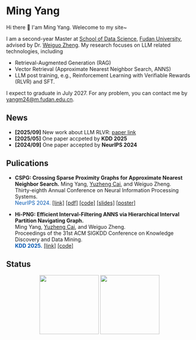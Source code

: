 # Ming Yang

Hi there 👋 I'am Ming Yang. Welecome to my site~

I am a second-year Master at [School of Data Science](https://sds.fudan.edu.cn/), [Fudan University](https://www.fudan.edu.cn/en/), advised by Dr. [Weiguo Zheng](https://weiguozheng.github.io/). 
My research focuses on LLM related technologies, including

- Retrieval-Augmented Generation (RAG)
- Vector Retrieval (Approximate Nearest Neighbor Search, ANNS)
- LLM post training, e.g., Reinforcement Learning with Verifiable Rewards (RLVR) and SFT.

I expect to graduate in July 2027. For any problem, you can contact me by [yangm24@m.fudan.edu.cn](yangm24@m.fudan.edu.cn).

## News
- **[2025/09]** New work about LLM RLVR: [paper link](https://www.arxiv.org/abs/2509.25240)
- **[2025/05]** One paper accpeted by **KDD 2025**
- **[2024/09]** One paper accepted by **NeurIPS 2024**

## Pulications

- **CSPG: Crossing Sparse Proximity Graphs for Approximate Nearest Neighbor Search.**
Ming Yang, <u>Yuzheng Cai</u>, and Weiguo Zheng.  
Thirty-eighth Annual Conference on Neural Information Processing Systems.   
<span style="color: #0056b2;">NeurIPS 2024.</span> 
[[link]](https://neurips.cc/virtual/2024/poster/93606) 
[[pdf]](https://proceedings.neurips.cc/paper_files/paper/2024/file/bab1486cec466c980b40e7d633dd4bbc-Paper-Conference.pdf) 
[[code]](https://github.com/PUITAR/CSPG) 
[[slides]](https://neurips.cc/media/neurips-2024/Slides/93606.pdf)
[[poster]](https://neurips.cc/media/PosterPDFs/NeurIPS%202024/93606.png?t=1730868292.2146382)

- **Hi-PNG: Efficient Interval-Filtering ANNS via Hierarchical Interval Partition Navigating Graph.**   
Ming Yang, <u>Yuzheng Cai</u>, and Weiguo Zheng.   
Proceedings of the 31st ACM SIGKDD Conference on Knowledge Discovery and Data Mining.   
<span style="color: #0056b2;">**KDD 2025.**</span> 
[[link]](https://doi.org/10.1145/3711896.3736997) 
[[code]](https://github.com/PUITAR/Hi-PNG)

## Status

<div align="center">

  <img src="https://github-readme-stats.vercel.app/api?username=PUITAR&theme=light&show_icons=true" height="160" />
  <img src="https://github-readme-stats.vercel.app/api/top-langs/?username=PUITAR&layout=compact&theme=light" height="160" />

</div>
